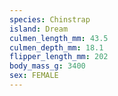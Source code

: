 ```yaml
---
species: Chinstrap
island: Dream
culmen_length_mm: 43.5
culmen_depth_mm: 18.1
flipper_length_mm: 202
body_mass_g: 3400
sex: FEMALE
---
```

